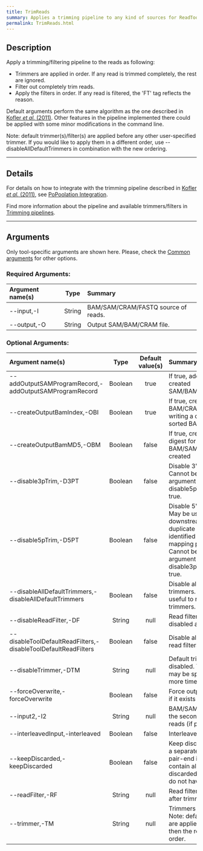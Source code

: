 ```yaml
---
title: TrimReads
summary: Applies a trimming pipeline to any kind of sources for ReadTools
permalink: TrimReads.html
---
```


## Description
Apply a trimming/filtering pipeline to the reads as following:
- Trimmers are applied in order. If any read is trimmed completely, the rest are ignored.
- Filter out completely trim reads.
- Apply the filters in order. If any read is filtered, the 'FT' tag reflects the reason.

Default arguments perform the same algorithm as the one described in [Kofler _et al._ (2011)]({{site.data.software.popoolation}}). Other features in the pipeline implemented there could be applied with some minor modifications in the command line.

Note: default trimmer(s)/filter(s) are applied before any other user-specified trimmer. If you would like to apply them in a different order, use --disableAllDefaultTrimmers in combination with the new ordering.

---

## Details
For details on how to integrate with the trimming pipeline described in [Kofler _et al._ (2011)]({{site.data.software.popoolation}}), see [PoPoolation Integration](popoolation.html).

Find more information about the pipeline and available trimmers/filters in [Trimming pipelines](trimming_pipelines.html).

---

## Arguments

Only tool-specific arguments are shown here. Please, check the [Common arguments](common_arguments.html) for other options.

### Required Arguments:

| Argument name(s) | Type | Summary |
| :--------------- | :--: |  :----- |
| --input,-I | String | BAM/SAM/CRAM/FASTQ source of reads. |
| --output,-O | String | Output SAM/BAM/CRAM file. |


### Optional Arguments:

| Argument name(s) | Type | Default value(s) | Summary |
| :--------------- | :--: | :--------------: | :------ |
| --addOutputSAMProgramRecord,-addOutputSAMProgramRecord | Boolean | true | If true, adds a PG tag to created SAM/BAM/CRAM files. |
| --createOutputBamIndex,-OBI | Boolean | true | If true, create a BAM/CRAM index when writing a coordinate-sorted BAM/CRAM file. |
| --createOutputBamMD5,-OBM | Boolean | false | If true, create a MD5 digest for any BAM/SAM/CRAM file created |
| --disable3pTrim,-D3PT | Boolean | false | Disable 3'-trimming. Cannot be true when argument disable5pTrim(D5PT) is true. |
| --disable5pTrim,-D5PT | Boolean | false | Disable 5'-trimming. May be useful for downstream mark of duplicate reads, usually identified by the 5' mapping position. Cannot be true when argument disable3pTrim(D3PT) is true. |
| --disableAllDefaultTrimmers,-disableAllDefaultTrimmers | Boolean | false | Disable all default trimmers. It may be useful to reorder the trimmers. |
| --disableReadFilter,-DF | String | null | Read filters to be disabled after trimming |
| --disableToolDefaultReadFilters,-disableToolDefaultReadFilters | Boolean | false | Disable all tool default read filters for trimming |
| --disableTrimmer,-DTM | String | null | Default trimmers to be disabled.  This argument may be specified 0 or more times. |
| --forceOverwrite,-forceOverwrite | Boolean | false | Force output overwriting if it exists |
| --input2,-I2 | String | null | BAM/SAM/CRAM/FASTQ the second source of reads (if pair-end). |
| --interleavedInput,-interleaved | Boolean | false | Interleaved input. |
| --keepDiscarded,-keepDiscarded | Boolean | false | Keep discarded reads in a separate file. Note: For pair-end input, this file contain also  mates of discarded reads (they do not have FT tag). |
| --readFilter,-RF | String | null | Read filters to be applied after trimming |
| --trimmer,-TM | String | null | Trimmers to be applied. Note: default trimmers are applied first and then the rest of them in order. |
